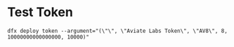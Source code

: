 # Test Token

```shell
dfx deploy token --argument="(\"\", \"Aviate Labs Token\", \"AV8\", 8, 10000000000000000, 10000)"
```

